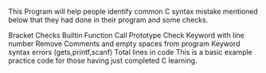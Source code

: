 This Program will help people identify common C syntax mistake mentioned below that they had done in their program and some checks.

Bracket Checks
Builtin Function Call
Prototype Check
Keyword with line number
Remove Comments and empty spaces from program
Keyword syntax errors (gets,printf,scanf)
Total lines in code
This is a basic example practice code for those having just completed C learning.

